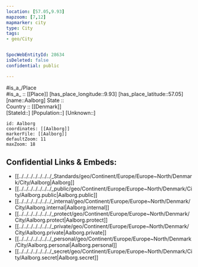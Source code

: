 ```yaml
---
location: [57.05,9.93] 
mapzoom: [7,12] 
mapmarker: city 
type: City
tags:
- geo/City


SpocWebEntityId: 28634
isDeleted: false
confidential: public

---
```

#is_a_/Place  
#is_a_ :: [[Place]] 
[has_place_longitude::9.93] 
[has_place_latitude::57.05] 
[name::Aalborg] 
State ::  
Country :: [[Denmark]]  
[StateId::] 
[Population::] 
[Unknown::] 


```leaflet
id: Aalborg
coordinates: [[Aalborg]] 
markerFile: [[Aalborg]] 
defaultZoom: 11 
maxZoom: 18
```


## Confidential Links & Embeds: 
- [[../../../../../../../_Standards/geo/Continent/Europe/Europe~North/Denmark/City/Aalborg|Aalborg]] 
- [[../../../../../../../_public/geo/Continent/Europe/Europe~North/Denmark/City/Aalborg.public|Aalborg.public]] 
- [[../../../../../../../_internal/geo/Continent/Europe/Europe~North/Denmark/City/Aalborg.internal|Aalborg.internal]] 
- [[../../../../../../../_protect/geo/Continent/Europe/Europe~North/Denmark/City/Aalborg.protect|Aalborg.protect]] 
- [[../../../../../../../_private/geo/Continent/Europe/Europe~North/Denmark/City/Aalborg.private|Aalborg.private]] 
- [[../../../../../../../_personal/geo/Continent/Europe/Europe~North/Denmark/City/Aalborg.personal|Aalborg.personal]] 
- [[../../../../../../../_secret/geo/Continent/Europe/Europe~North/Denmark/City/Aalborg.secret|Aalborg.secret]] 
